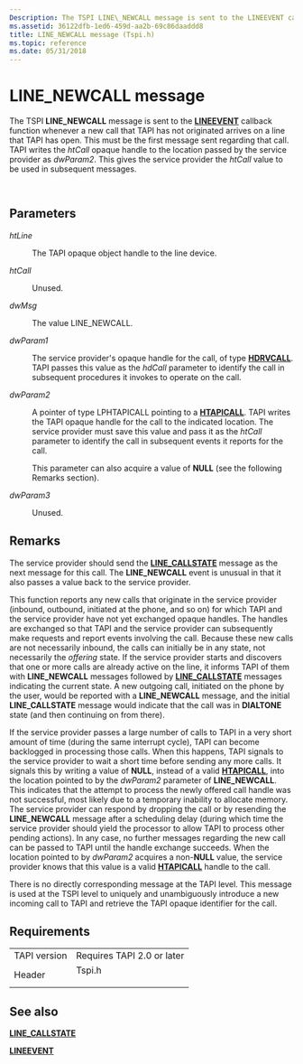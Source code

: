 ```yaml
---
Description: The TSPI LINE\_NEWCALL message is sent to the LINEEVENT callback function whenever a new call that TAPI has not originated arrives on a line that TAPI has open.
ms.assetid: 36122dfb-1ed6-459d-aa2b-69c86daaddd8
title: LINE_NEWCALL message (Tspi.h)
ms.topic: reference
ms.date: 05/31/2018
---
```


# LINE\_NEWCALL message

The TSPI **LINE\_NEWCALL** message is sent to the [**LINEEVENT**](https://msdn.microsoft.com/en-us/library/ms725228(v=VS.85).aspx) callback function whenever a new call that TAPI has not originated arrives on a line that TAPI has open. This must be the first message sent regarding that call. TAPI writes the *htCall* opaque handle to the location passed by the service provider as *dwParam2*. This gives the service provider the *htCall* value to be used in subsequent messages.


```C++
            
```



## Parameters

<dl> <dt>

*htLine* 
</dt> <dd>

The TAPI opaque object handle to the line device.

</dd> <dt>

*htCall* 
</dt> <dd>

Unused.

</dd> <dt>

*dwMsg* 
</dt> <dd>

The value LINE\_NEWCALL.

</dd> <dt>

*dwParam1* 
</dt> <dd>

The service provider's opaque handle for the call, of type [**HDRVCALL**](hdrvline.md). TAPI passes this value as the *hdCall* parameter to identify the call in subsequent procedures it invokes to operate on the call.

</dd> <dt>

*dwParam2* 
</dt> <dd>

A pointer of type LPHTAPICALL pointing to a [**HTAPICALL**](htapicall.md). TAPI writes the TAPI opaque handle for the call to the indicated location. The service provider must save this value and pass it as the *htCall* parameter to identify the call in subsequent events it reports for the call.

This parameter can also acquire a value of **NULL** (see the following Remarks section).

</dd> <dt>

*dwParam3* 
</dt> <dd>

Unused.

</dd> </dl>

## Remarks

The service provider should send the [**LINE\_CALLSTATE**](https://docs.microsoft.com/previous-versions/windows/desktop/legacy/ms725219(v=vs.85)) message as the next message for this call. The **LINE\_NEWCALL** event is unusual in that it also passes a value back to the service provider.

This function reports any new calls that originate in the service provider (inbound, outbound, initiated at the phone, and so on) for which TAPI and the service provider have not yet exchanged opaque handles. The handles are exchanged so that TAPI and the service provider can subsequently make requests and report events involving the call. Because these new calls are not necessarily inbound, the calls can initially be in any state, not necessarily the *offering* state. If the service provider starts and discovers that one or more calls are already active on the line, it informs TAPI of them with **LINE\_NEWCALL** messages followed by [**LINE\_CALLSTATE**](https://docs.microsoft.com/previous-versions/windows/desktop/legacy/ms725219(v=vs.85)) messages indicating the current state. A new outgoing call, initiated on the phone by the user, would be reported with a **LINE\_NEWCALL** message, and the initial **LINE\_CALLSTATE** message would indicate that the call was in **DIALTONE** state (and then continuing on from there).

If the service provider passes a large number of calls to TAPI in a very short amount of time (during the same interrupt cycle), TAPI can become backlogged in processing those calls. When this happens, TAPI signals to the service provider to wait a short time before sending any more calls. It signals this by writing a value of **NULL**, instead of a valid [**HTAPICALL**](htapicall.md), into the location pointed to by the *dwParam2* parameter of **LINE\_NEWCALL**. This indicates that the attempt to process the newly offered call handle was not successful, most likely due to a temporary inability to allocate memory. The service provider can respond by dropping the call or by resending the **LINE\_NEWCALL** message after a scheduling delay (during which time the service provider should yield the processor to allow TAPI to process other pending actions). In any case, no further messages regarding the new call can be passed to TAPI until the handle exchange succeeds. When the location pointed to by *dwParam2* acquires a non-**NULL** value, the service provider knows that this value is a valid [**HTAPICALL**](htapicall.md) handle to the call.

There is no directly corresponding message at the TAPI level. This message is used at the TSPI level to uniquely and unambiguously introduce a new incoming call to TAPI and retrieve the TAPI opaque identifier for the call.

## Requirements



|                         |                                                                                   |
|-------------------------|-----------------------------------------------------------------------------------|
| TAPI version<br/> | Requires TAPI 2.0 or later<br/>                                             |
| Header<br/>       | <dl> <dt>Tspi.h</dt> </dl> |



## See also

<dl> <dt>

[**LINE\_CALLSTATE**](https://docs.microsoft.com/previous-versions/windows/desktop/legacy/ms725219(v=vs.85))
</dt> <dt>

[**LINEEVENT**](https://msdn.microsoft.com/en-us/library/ms725228(v=VS.85).aspx)
</dt> </dl>

 

 




